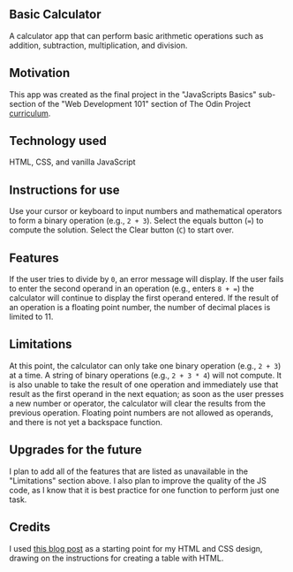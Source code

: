 ## Basic Calculator
A calculator app that can perform basic arithmetic operations such as addition, subtraction, multiplication, and division.

## Motivation
This app was created as the final project in the "JavaScripts Basics" sub-section of the "Web Development 101" section of The Odin Project [curriculum](https://www.theodinproject.com/courses?ref=homenav).

## Technology used
HTML, CSS, and vanilla JavaScript

## Instructions for use
Use your cursor or keyboard to input numbers and mathematical operators to form a binary operation (e.g., `2 + 3`). Select the equals button (`=`) to compute the solution. Select the Clear button (`C`) to start over.

## Features
If the user tries to divide by `0`, an error message will display. If the user fails to enter the second operand in an operation (e.g., enters `8 + =`) the calculator will continue to display the first operand entered. If the result of an operation is a floating point number, the number of decimal places is limited to 11.

## Limitations
At this point, the calculator can only take one binary operation (e.g., `2 + 3`) at a time. A string of binary operations (e.g., `2 + 3 * 4`) will not compute. It is also unable to take the result of one operation and immediately use that result as the first operand in the next equation; as soon as the user presses a new number or operator, the calculator will clear the results from the previous operation. Floating point numbers are not allowed as operands, and there is not yet a backspace function. 

## Upgrades for the future
I plan to add all of the features that are listed as unavailable in the "Limitations" section above. I also plan to improve the quality of the JS code, as I know that it is best practice for one function to perform just one task.

## Credits
I used [this blog post](https://codeburst.io/making-a-calculator-with-basic-html-css-and-javascript-part-1-1e4288f0bea1) as a starting point for my HTML and CSS design, drawing on the instructions for creating a table with HTML. 
